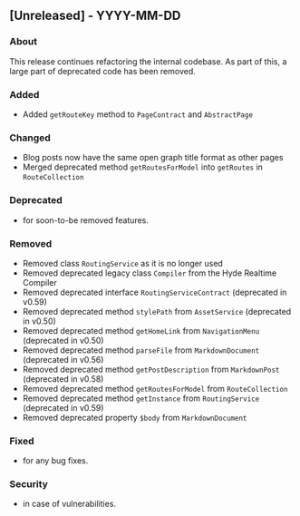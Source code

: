 ## [Unreleased] - YYYY-MM-DD

### About

This release continues refactoring the internal codebase. As part of this, a large part of deprecated code has been removed.

### Added
- Added `getRouteKey` method to `PageContract` and `AbstractPage`

### Changed
- Blog posts now have the same open graph title format as other pages
- Merged deprecated method `getRoutesForModel` into `getRoutes` in `RouteCollection`

### Deprecated
- for soon-to-be removed features.

### Removed
- Removed class `RoutingService` as it is no longer used
- Removed deprecated legacy class `Compiler`  from the Hyde Realtime Compiler
- Removed deprecated interface `RoutingServiceContract` (deprecated in v0.59)
- Removed deprecated method `stylePath` from `AssetService` (deprecated in v0.50)
- Removed deprecated method `getHomeLink` from `NavigationMenu` (deprecated in v0.50)
- Removed deprecated method `parseFile` from `MarkdownDocument` (deprecated in v0.56)
- Removed deprecated method `getPostDescription` from `MarkdownPost` (deprecated in v0.58)
- Removed deprecated method `getRoutesForModel` from `RouteCollection`
- Removed deprecated method `getInstance` from `RoutingService` (deprecated in v0.59)
- Removed deprecated property `$body`  from `MarkdownDocument`

### Fixed
- for any bug fixes.

### Security
- in case of vulnerabilities.
